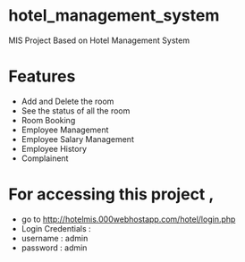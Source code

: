 # hotel_management_system

MIS Project Based on Hotel Management System

# Features
- Add and Delete the room
- See the status of all the room
- Room Booking
- Employee Management
- Employee Salary Management
- Employee History
- Complainent

# For accessing this project , 
- go to http://hotelmis.000webhostapp.com/hotel/login.php
- Login Credentials :  
- username : admin
- password : admin
